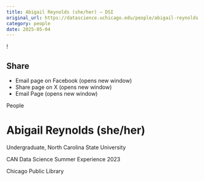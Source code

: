 ```yaml
---
title: Abigail Reynolds (she/her) – DSI
original_url: https://datascience.uchicago.edu/people/abigail-reynolds
category: people
date: 2025-05-04
---
```


<!-- Table-like structure detected -->

!

## Share

* Email page on Facebook (opens new window)
* Share page on X (opens new window)
* Email Page (opens new window)

<!-- Table-like structure detected -->

People

# Abigail Reynolds (she/her)

Undergraduate, North Carolina State University

CAN Data Science Summer Experience 2023

Chicago Public Library
